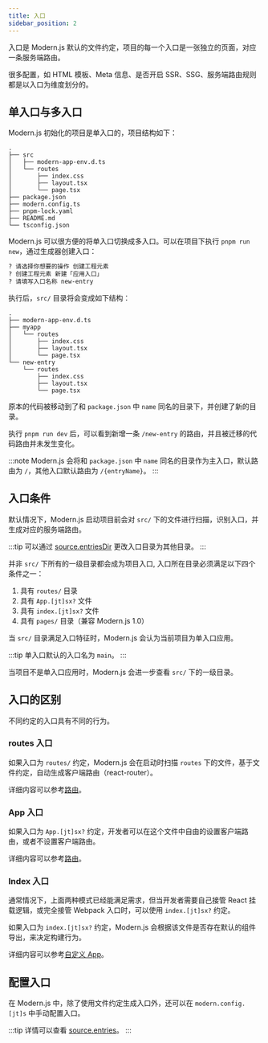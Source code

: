 ```yaml
---
title: 入口
sidebar_position: 2
---
```


入口是 Modern.js 默认的文件约定，项目的每一个入口是一张独立的页面，对应一条服务端路由。

很多配置，如 HTML 模板、Meta 信息、是否开启 SSR、SSG、服务端路由规则都是以入口为维度划分的。

## 单入口与多入口

Modern.js 初始化的项目是单入口的，项目结构如下：

```
.
├── src
│   ├── modern-app-env.d.ts
│   └── routes
│       ├── index.css
│       ├── layout.tsx
│       └── page.tsx
├── package.json
├── modern.config.ts
├── pnpm-lock.yaml
├── README.md
└── tsconfig.json
```

Modern.js 可以很方便的将单入口切换成多入口。可以在项目下执行 `pnpm run new`，通过生成器创建入口：

```bash
? 请选择你想要的操作 创建工程元素
? 创建工程元素 新建「应用入口」
? 请填写入口名称 new-entry
```

执行后，`src/` 目录将会变成如下结构：

```
.
├── modern-app-env.d.ts
├── myapp
│   └── routes
│       ├── index.css
│       ├── layout.tsx
│       └── page.tsx
└── new-entry
    └── routes
        ├── index.css
        ├── layout.tsx
        └── page.tsx
```

原本的代码被移动到了和 `package.json` 中 `name` 同名的目录下，并创建了新的目录。

执行 `pnpm run dev` 后，可以看到新增一条 `/new-entry` 的路由，并且被迁移的代码路由并未发生变化。

:::note
Modern.js 会将和 `package.json` 中 `name` 同名的目录作为主入口，默认路由为 `/`，其他入口默认路由为 `/{entryName}`。
:::

## 入口条件

默认情况下，Modern.js 启动项目前会对 `src/` 下的文件进行扫描，识别入口，并生成对应的服务端路由。

:::tip
可以通过 [source.entriesDir](/docs/configure/app/source/entries-dir) 更改入口目录为其他目录。
:::

并非 `src/` 下所有的一级目录都会成为项目入口, 入口所在目录必须满足以下四个条件之一：

1. 具有 `routes/` 目录
2. 具有 `App.[jt]sx?` 文件
3. 具有 `index.[jt]sx?` 文件
2. 具有 `pages/` 目录（兼容 Modern.js 1.0）

当 `src/` 目录满足入口特征时，Modern.js 会认为当前项目为单入口应用。

:::tip
单入口默认的入口名为 `main`。
:::

当项目不是单入口应用时，Modern.js 会进一步查看 `src/` 下的一级目录。

## 入口的区别

不同约定的入口具有不同的行为。

### routes 入口

如果入口为 `routes/` 约定，Modern.js 会在启动时扫描 `routes` 下的文件，基于文件约定，自动生成客户端路由（react-router）。

详细内容可以参考[路由](/docs/guides/basic-features/routes)。

### App 入口

如果入口为 `App.[jt]sx?` 约定，开发者可以在这个文件中自由的设置客户端路由，或者不设置客户端路由。

详细内容可以参考[路由](/docs/guides/basic-features/routes)。

### Index 入口

通常情况下，上面两种模式已经能满足需求，但当开发者需要自己接管 React 挂载逻辑，或完全接管 Webpack 入口时，可以使用 `index.[jt]sx?` 约定。

如果入口为 `index.[jt]sx?` 约定，Modern.js 会根据该文件是否存在默认的组件导出，来决定构建行为。

详细内容可以参考[自定义 App](/docs/guides/advanced-features/custom-app)。

## 配置入口

在 Modern.js 中，除了使用文件约定生成入口外，还可以在 `modern.config.[jt]s` 中手动配置入口。

:::tip
详情可以查看 [source.entries](/docs/configure/app/source/entries)。
:::

